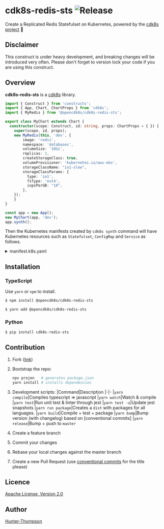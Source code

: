 # cdk8s-redis-sts  ![Release](https://github.com/opencdk8s/cdk8s-redis-sts/workflows/Release/badge.svg?branch=development)

Create a Replicated Redis Statefulset on Kubernetes, powered by the [cdk8s project](https://cdk8s.io) 🚀

## Disclaimer 

This construct is under heavy development, and breaking changes will be introduced very often. Please don't forget to version lock your code if you are using this construct.

## Overview

**cdk8s-redis-sts** is a [cdk8s](https://cdk8s.io) library.

```typescript
import { Construct } from 'constructs';
import { App, Chart, ChartProps } from 'cdk8s';
import { MyRedis } from '@opencdk8s/cdk8s-redis-sts';

export class MyChart extends Chart {
  constructor(scope: Construct, id: string, props: ChartProps = { }) {
    super(scope, id, props);
    new MyRedis(this, 'dev', {
        image: 'redis',
        namespace: 'databases',
        volumeSize: '10Gi',
        replicas: 2,
        createStorageClass: true,
        volumeProvisioner: 'kubernetes.io/aws-ebs',
        storageClassName: "io1-slow",
        storageClassParams: {
          type: 'io1',
          fsType: 'ext4',
          iopsPerGB: "10",
        },
    });
    }
}

const app = new App();
new MyChart(app, 'dev');
app.synth();
```

Then the Kubernetes manifests created by `cdk8s synth` command will have Kubernetes resources such as `Statefulset`, `ConfigMap` and `Service` as follows.

<details>
<summary>manifest.k8s.yaml</summary>

```yaml
allowVolumeExpansion: true
apiVersion: storage.k8s.io/v1
kind: StorageClass
metadata:
  name: io1-slow
parameters:
  fsType: ext4
  iopsPerGB: "10"
  type: io1
provisioner: kubernetes.io/aws-ebs
reclaimPolicy: Retain
---
apiVersion: v1
data:
  master.conf: |-
    
    bind 0.0.0.0
    daemonize no
    port 6379
    tcp-backlog 511
    timeout 0
    tcp-keepalive 300
    supervised no
  slave.conf: |-
    
    slaveof dev 6379
kind: ConfigMap
metadata:
  name: dev-redis-conf
---
apiVersion: v1
kind: Service
metadata:
  labels:
    app: dev
  name: dev
  namespace: databases
spec:
  ports:
    - port: 6379
      targetPort: 6379
  selector:
    app: dev
  type: ClusterIP
---
apiVersion: apps/v1
kind: StatefulSet
metadata:
  labels:
    app: dev
  name: dev
  namespace: databases
spec:
  replicas: 2
  selector:
    matchLabels:
      app: dev
  serviceName: dev
  template:
    metadata:
      labels:
        app: dev
    spec:
      containers:
        - command:
            - bash
            - -c
            - |-
              [[ `hostname` =~ -([0-9]+)$ ]] || exit 1
              ordinal=${BASH_REMATCH[1]}
              if [[ $ordinal -eq 0 ]]; then
              redis-server /mnt/redis/master.conf
              else
              redis-server /mnt/redis/slave.conf
              fi
          env: []
          image: redis
          name: redis
          ports:
            - containerPort: 6379
          resources:
            limits:
              cpu: 400m
              memory: 512Mi
            requests:
              cpu: 200m
              memory: 256Mi
          volumeMounts:
            - mountPath: /data
              name: dev
            - mountPath: /mnt/redis/
              name: dev-redis-conf
      terminationGracePeriodSeconds: 10
      volumes:
        - configMap:
            name: dev-redis-conf
          name: dev-redis-conf
  volumeClaimTemplates:
    - metadata:
        name: dev
        namespace: databases
      spec:
        accessModes:
          - ReadWriteOnce
        resources:
          requests:
            storage: 10Gi
        storageClassName: io1-slow
```

</details>

## Installation

### TypeScript

Use `yarn` or `npm` to install.

```sh
$ npm install @opencdk8s/cdk8s-redis-sts
```

```sh
$ yarn add @opencdk8s/cdk8s-redis-sts
```

### Python

```sh
$ pip install cdk8s-redis-sts
```

## Contribution

1. Fork ([link](https://github.com/opencdk8s/cdk8s-redis-sts/fork))
2. Bootstrap the repo:
  
    ```bash
    npx projen   # generates package.json 
    yarn install # installs dependencies
    ```
3. Development scripts:
   |Command|Description
   |-|-
   |`yarn compile`|Compiles typescript => javascript
   |`yarn watch`|Watch & compile
   |`yarn test`|Run unit test & linter through jest
   |`yarn test -u`|Update jest snapshots
   |`yarn run package`|Creates a `dist` with packages for all languages.
   |`yarn build`|Compile + test + package
   |`yarn bump`|Bump version (with changelog) based on [conventional commits]
   |`yarn release`|Bump + push to `master`
4. Create a feature branch
5. Commit your changes
6. Rebase your local changes against the master branch
7. Create a new Pull Request (use [conventional commits](https://www.conventionalcommits.org/en/v1.0.0/) for the title please)

## Licence

[Apache License, Version 2.0](./LICENSE)

## Author

[Hunter-Thompson](https://github.com/Hunter-Thompson)
